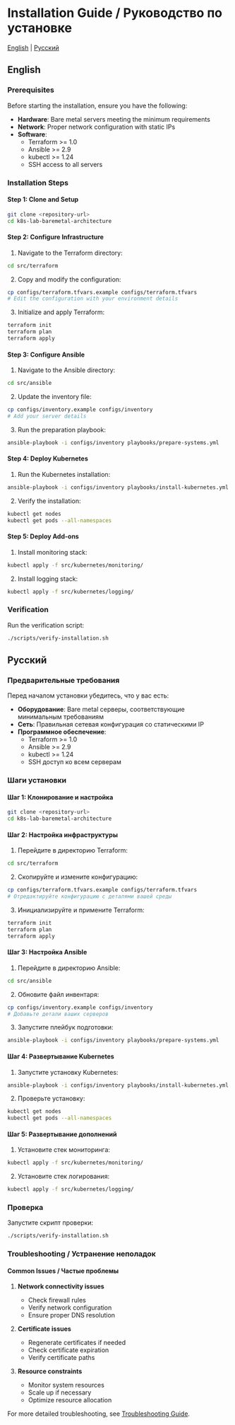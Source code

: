 # Installation Guide / Руководство по установке

[English](#english) | [Русский](#russian)

## English

### Prerequisites

Before starting the installation, ensure you have the following:

- **Hardware**: Bare metal servers meeting the minimum requirements
- **Network**: Proper network configuration with static IPs
- **Software**: 
  - Terraform >= 1.0
  - Ansible >= 2.9
  - kubectl >= 1.24
  - SSH access to all servers

### Installation Steps

#### Step 1: Clone and Setup

```bash
git clone <repository-url>
cd k8s-lab-baremetal-architecture
```

#### Step 2: Configure Infrastructure

1. Navigate to the Terraform directory:
```bash
cd src/terraform
```

2. Copy and modify the configuration:
```bash
cp configs/terraform.tfvars.example configs/terraform.tfvars
# Edit the configuration with your environment details
```

3. Initialize and apply Terraform:
```bash
terraform init
terraform plan
terraform apply
```

#### Step 3: Configure Ansible

1. Navigate to the Ansible directory:
```bash
cd src/ansible
```

2. Update the inventory file:
```bash
cp configs/inventory.example configs/inventory
# Add your server details
```

3. Run the preparation playbook:
```bash
ansible-playbook -i configs/inventory playbooks/prepare-systems.yml
```

#### Step 4: Deploy Kubernetes

1. Run the Kubernetes installation:
```bash
ansible-playbook -i configs/inventory playbooks/install-kubernetes.yml
```

2. Verify the installation:
```bash
kubectl get nodes
kubectl get pods --all-namespaces
```

#### Step 5: Deploy Add-ons

1. Install monitoring stack:
```bash
kubectl apply -f src/kubernetes/monitoring/
```

2. Install logging stack:
```bash
kubectl apply -f src/kubernetes/logging/
```

### Verification

Run the verification script:
```bash
./scripts/verify-installation.sh
```

## Русский

### Предварительные требования

Перед началом установки убедитесь, что у вас есть:

- **Оборудование**: Bare metal серверы, соответствующие минимальным требованиям
- **Сеть**: Правильная сетевая конфигурация со статическими IP
- **Программное обеспечение**:
  - Terraform >= 1.0
  - Ansible >= 2.9
  - kubectl >= 1.24
  - SSH доступ ко всем серверам

### Шаги установки

#### Шаг 1: Клонирование и настройка

```bash
git clone <repository-url>
cd k8s-lab-baremetal-architecture
```

#### Шаг 2: Настройка инфраструктуры

1. Перейдите в директорию Terraform:
```bash
cd src/terraform
```

2. Скопируйте и измените конфигурацию:
```bash
cp configs/terraform.tfvars.example configs/terraform.tfvars
# Отредактируйте конфигурацию с деталями вашей среды
```

3. Инициализируйте и примените Terraform:
```bash
terraform init
terraform plan
terraform apply
```

#### Шаг 3: Настройка Ansible

1. Перейдите в директорию Ansible:
```bash
cd src/ansible
```

2. Обновите файл инвентаря:
```bash
cp configs/inventory.example configs/inventory
# Добавьте детали ваших серверов
```

3. Запустите плейбук подготовки:
```bash
ansible-playbook -i configs/inventory playbooks/prepare-systems.yml
```

#### Шаг 4: Развертывание Kubernetes

1. Запустите установку Kubernetes:
```bash
ansible-playbook -i configs/inventory playbooks/install-kubernetes.yml
```

2. Проверьте установку:
```bash
kubectl get nodes
kubectl get pods --all-namespaces
```

#### Шаг 5: Развертывание дополнений

1. Установите стек мониторинга:
```bash
kubectl apply -f src/kubernetes/monitoring/
```

2. Установите стек логирования:
```bash
kubectl apply -f src/kubernetes/logging/
```

### Проверка

Запустите скрипт проверки:
```bash
./scripts/verify-installation.sh
```

### Troubleshooting / Устранение неполадок

#### Common Issues / Частые проблемы

1. **Network connectivity issues**
   - Check firewall rules
   - Verify network configuration
   - Ensure proper DNS resolution

2. **Certificate issues**
   - Regenerate certificates if needed
   - Check certificate expiration
   - Verify certificate paths

3. **Resource constraints**
   - Monitor system resources
   - Scale up if necessary
   - Optimize resource allocation

For more detailed troubleshooting, see [Troubleshooting Guide](troubleshooting.md). 